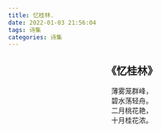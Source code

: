 ```yaml
---
title: 忆桂林.
date: 2022-01-03 21:56:04
tags: 诗集
categories: 诗集
---
```


## <center>《忆桂林》</center>
<center>
薄雾笼群峰，<br>
碧水荡轻舟。<br>
二月桃花艳，<br>
十月桂花浓。<br>
</center>
